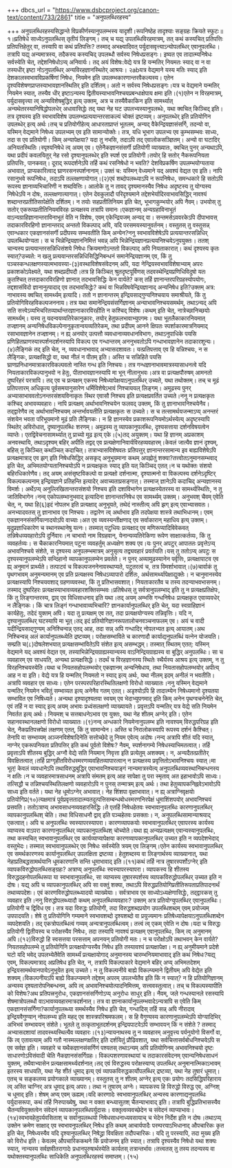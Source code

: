 +++
dbcs_url = "https://www.dsbcproject.org/canon-text/content/733/2861"
title = "अनुपलब्धिरहस्य"

+++
अनुपलब्धिरहस्यसिद्धान्ते विप्रकीर्णस्यानुपलम्भस्य
यादृशी।रूपनिष्ठेह तादृश्याः
सङ्ग्रहः क्रियते स्फुटः॥१॥प्रतिषेधे साध्येऽनुपलब्धिस्
तृतीयं लिङ्गम्। तच् च यद्य् उपलब्धिविरहमात्रम्, तत् कथं कस्यचित्
प्रतिपत्तिः प्रतिपत्तिहेतुर् वा, तस्यापि वा कथं प्रतिपत्तिः? तस्माद् अभक्ष्यादिवत्
पर्युदासवृत्त्याऽन्योपलब्धिर् एवानुपलब्धिः।तत्रापि यद्य् अन्यमात्रस्य, तदैकस्य कस्यचिद्
उपलब्धौ सर्वस्य निषेधप्रसङ्गः। इष्यत एव तादात्म्यनिषेधः सर्वस्येति चेत्, तद्देशनिषेधोऽप्य्
अनिवार्यः। तद् अयं विशेषः:वेद्ये यत्र हि
यन्मतिर् नियमतः स्याद् वा न वा तस्यधीर् इष्टा नोऽनुपलब्धिर्
अन्यविरहज्ञानस्थितेर् आश्रयः। २abयत्र वेद्यमाने
यस्य मतिः स्याद् इति देशकालस्वभावविप्रकर्षिणां निषेधः, नियमेन इति उपलम्भकारणान्तरवैकल्यस्य।
एतेन दृश्यविशेषणप्राप्तस्याभावज्ञानस्थितिर् इति दर्शितम्। अतो न सर्वस्य निषेधप्रसङ्गः।यत्र च वेद्यमाने
यन्मतिर् नियमेन स्यात्, तस्यैव धीर् इष्टाऽन्यस्य द्वितीयस्याभावनिश्चयप्रबन्धाक्षेपाय क्षमा
इति।(१)एतेन न विरहमात्रम्, पर्युदासवृत्त्या
त्व् अन्यविशेषबुद्धिर् इत्य् उक्तम्, अत्र च तस्यैवैकाकिन
इति सामर्थ्यात् अन्यथेतरस्यानिषिद्धोपलधेर् अधावासिद्धेः तद् यथा नेह घट उपलभ्यस्यानुपलब्धेः, यथा क्वचित् किञ्चिद्
इति। तत्र दृश्यस्य इति स्वभावविशेष उपलम्भप्रत्ययान्तरसाकल्यं चोक्तं द्रष्टव्यम्।
अनुपलब्धेर् इति प्रतियोगिन उपलब्धेर् इत्य् अर्थः।तच् च प्रतियोगीहेत्य्
आधारताप्राप्तं भूतलम्, अन्यद् वैकेन्द्रियज्ञासंसर्गि, तदन्यो वा, यस्मिन् वेद्यमाने
निषेध्य उपलभ्यम् एव इति सामान्योक्तेः। तत्र, यधि भूभाग उपलभ्य
एव कुम्भसम्भवः साध्यः, तदा स एव प्रतियोगी। किम् अन्यापेक्षया? यदा तु नभसि, तदाऽपि तद् एवालोकसञ्ज्ञितम्।
अन्यो वा घटादिर् अनियतस्थितिः।स्पृश्यनिषेधे त्व्
अयम् एव। एतेनैकज्ञानसंसर्गी प्रतियोगी व्याख्यातः, क्वचित् पुनर्
अन्यथाऽपि, यथा प्रदीपं कवलयितुर् नेह रसो दृश्यानुपलब्धेर् इति स्पर्श एव प्रतियोगी।तयोर् हि सतोर्
नैकरूपनियता प्रतिपत्तिः, पानकवत्। दूराद् रूपदर्शनेऽपि तर्हि कथं रसनिषेधो न भवति? देशविप्रकर्षिण
उपलम्भयोग्यताया अभावात्, प्राप्यकारित्वाद् घ्राणरसनस्पर्शनानाम्। उक्तं च: यस्मिन् वेध्यमाने
यद् अवश्यं वेद्यत एव इति। नापि रसानुभवे रूपनिषेधः, तदाऽपि तल्लक्षणायोगात्।(२)एवं शब्दोपलब्ध्याऽपि
न रूपनिषेधः, समन्धकारे हि सतोऽपि रूपस्य ज्ञानाव्यभिचारिणी न शब्दवित्तिः। आलोके
तु न तावद् दृश्यमानस्यैव निषेधः अदृष्टस्य तु योग्यस्य निषेधेऽपि न दोषः, तल्लक्षणात्यागात्।
एतेन देवकुलादौ परिदृश्यमाने तद्देशभेर्यादिरवाभावसिद्धिर् नावश्यं शब्दान्तरप्रतीतिसापेक्षेति
दर्शितम्। न तयोः सहप्रतीतिनियम इति चेत्, भूभागकुम्भयोर्
अपि नैवम्। उभयोस् तु सतोर् एकरूपप्रतीतिनियमविरहः प्रत्यक्षस्य तत्रापि समानः।एकज्ञानम् अन्यग्रहाविनाभूतं
वाऽन्यग्राहिज्ञानान्तराविनाभूतं वेति न विशेषः, एवम् एकेन्द्रियजम्
अन्यद् वा। सन्तमसेऽववरकेऽपि दीपाभावस् तदाकारविरहिणो ज्ञानान्तराद् अन्ततो विकल्पाद्
अपि, यदि परसमयस्यानुवर्तनम्। वस्तुतस् तु वस्तुसन्न् एवान्धकार एकज्ञानसंसर्गी
प्रदीपस्य सम्भवतीति किम् अन्येन?ननु स्वभावविशेषेऽपि
प्रत्ययान्तरसन्निधिर् उपलब्धियोग्यता। स च भिन्नेन्द्रियज्ञाननिमित्तं भवन्न् अपि
भिन्नेन्द्रियज्ञानप्रत्ययनिश्चयेऽनुपयुक्तः। ततश् चान्यस्य प्रत्ययान्तरसन्निधिसंशये
निषेधः क्रियमाणोऽन्ततो विकल्पाद् अपि नियताकारात्। कथं दृश्यस्य कृतः स्यात्?उच्यते: न खलु प्रत्ययान्तरसन्निधिसिद्धिनिबन्धनं
समानेन्द्रियज्ञानम् एव, किं तु पञ्चस्कन्धलक्षणस्यात्मभावस्या-(३)वस्थाविशेषसंवेदनम्
अपि, यदा नेन्द्रियस्वभावविशेषाभ्याम् अपरः प्रकाशकोऽपेक्ष्यते, यथा शब्दप्रदीपदौ।तत्र हि किञ्चित्
श्रुतदृष्टपूर्विणस् तदवस्थेन्द्रियप्रणिधिविदुषो यतः कुतश्चित् तत्तदाकारविरहिणो ज्ञानात्
तदभावसिद्धिः केन वार्यते? कस् तर्हि ज्ञानान्तरपरिग्रहस्योपयोगः, तद्दशासंविदो ज्ञानानुत्पादाद्
एव तदभावसिद्धेः? कथं वा भिन्नविषयेन्द्रियज्ञानाद् अन्यनिषेध इति?उक्तम् अत्र: नाभावस्य क्वचित्
सामर्थ्यम् इत्यादि। ततो न ज्ञानान्तरम् इन्द्रियसाद्गुण्यनिश्चयाय समाश्रीयते, किं तु प्रतियोगिविरहविकल्पजननाय।
तत्र यथा समानेन्द्रियसंसर्गिज्ञानम् अन्याभावनिश्चयसमर्थम्, तथाऽन्यद् अपि
सति सत्त्वेऽव्यभिचरितव्यार्थान्तरज्ञानाकारविरहीति न कश्चिद् विशेषः।कथम् इति चेत्, नात्रेच्छानिच्छयोः
सामर्थ्यम्। यस्य तु यदन्वयव्यतिरेकानुकारः, तयोर् हेतुफलभावाभ्युपगमः।
यथा भूतलैकाकारनियमात् तज्ज्ञानम् अन्यनिषेधविकल्पेनानुकृतान्वयव्यतिरेकम्, तथा प्रदीपम् आनने
क्षिपतः स्पर्शाकारमात्रनियमाद् रसाभावज्ञानेन तज्ज्ञानम्। न ह्य् अनयोर् उत्पत्तौ
व्यवधानाव्यवधानविभागः, तथाऽनुपाधिके पयसि प्रणिहितघ्राणस्यास्पर्शनदर्शनस्यापि विकल्प एव गन्धान्तरम्
अननुभवतोऽपि गन्धाभावज्ञानेन तदाकारशून्यः।(४)लैङ्गिकं तद् इति
चेत्, न, व्यवधानाभावाद् अभ्यासदशावतः। यत्प्रतिपत्ताव् एव हि यन्निश्चयः, न स लैङ्गिकः, प्रत्यक्षसिद्धो
वा, यथा नीलं न पीतम् इति। अस्ति च सन्निहिते पयसि घ्राणप्रनिधानमात्राकारविकल्पवतो
नास्ति गन्ध इति निश्चयः। तत्र गन्धज्ञानाभावमात्रस्यासाधनत्वे यदि नियताकारविकल्पानुभवो
न हेतुः, पीताभावज्ञानस्यापि मा भून् नीलानुभवः।अत्र वा प्रत्यक्षपौरुषम्
आमनतो दुष्परिहरं परत्रापि। तद् एव च प्रत्यक्षम् एकस्य निषेध्यापेक्षयाऽनुपलब्धिर्
उच्यते, यथा तथोक्तम्। तच् च मूढं प्रतिपत्तारम् अधिकृत्य पूर्वसमयानुसारेण धर्मिविशेषेऽभावं
निश्चाययल् लिङ्गम्। अमूढस्य पुनर् अभ्यासाभाववतोऽनन्तरसंशयविनाकृतः स्थिर एवासौ निश्चय
इति प्रत्यक्षप्रवर्तित उच्यते।ननु न प्रत्यक्षकृतः
कश्चिद् अभावव्यवहारः। नापि प्रत्यक्षम् अर्थाभावनिश्चयेन फलवद् उक्तम्, किं तु ज्ञानाभावनिश्चयेनैव।
तद्द्वारेणैव त्व् अर्थाभावनिश्चयम् अन्तर्भावयतीति प्रत्यक्षकृतः स उच्यते। स च तत्सामर्थयजन्माऽप्य्
अनन्तरं संशयेन भवता परिभूयमानो मूढं प्रति लैङ्गिकः। न हि ज्ञानस्येव प्रकाशरूपनियमोऽर्थस्येत्य्
अदृष्टस्यापि स्थितेर् अविरोधात्, दृष्यानुपलब्धिः शरणम्। अमूढस्य तु व्यापकानुपलब्धिः, दृश्यसत्ताया दर्शनविषयत्वेन
व्याप्तेः। एतद्विवेचनासामर्थ्यात् तु प्राच्यो मूढ इत्य् एके।(५)तद् अयुक्तम्। यथा
हि ज्ञानम् अप्रकाशम् अनवस्थायि, तथाऽदृश्यम् बहिर् अपीति तद्वद् एव प्रत्यक्षेणानिवार्यविरहव्यवहारम्।केवलं जात्यैव ज्ञानं
दृश्यम्, बहिस् तु किञ्चित् कथञ्चित् कदाचित्। तत्राभ्यासविशेषवतः प्रतिपत्तुर्
ज्ञानान्तरसामान्य इव बाह्यविशेषेऽपि प्रत्यक्षमात्राद् एव झग् इति निषेधसिद्धिर् असकृद्
अनुभूयमाना कथम् अपह्नोतुं शक्या?तत्त्वोतऽनुमानसम्भवाद्
इति चेत्, अभिमतयोग्यतानिश्चयोऽपि न प्रत्यक्षकृतः स्याद् इति यत् किञ्चिद् एतत्।न च यथोक्तः संशयो
बहिरधिकारेणैव। तद् अयम् असंसृष्टविकल्पो वा प्रत्यक्षो दर्शनात्मा, दृश्यात्मनो वा
विकल्पस्य दर्शनेऽदृष्टिर् विकल्पकल्पनाम् इन्द्रियज्ञाने प्रतिहन्ति इत्यादेर् अवाच्यताप्रसङ्गात्।
तस्माज् ज्ञानेऽपि कदाचिद् अन्यज्ञानस्य विमर्शः। अर्थेऽप्य् अनुल्लिखितान्तरासंशयो
निश्चय इति दशाविभागेन प्रत्यक्षस्येतरस्य वा सामर्थ्यस्थितिः, न तु जातिविभागेन।नन्व् एकोपलम्भानुभवाद्
इत्यादिना ज्ञानान्तरनिषेध एव सामर्थ्यम् उक्तम्। अनुभवश् चैवम् एवेति चेत्, न, यथा हि(६)इदं नोपलभ इति प्रत्यक्षाद्
अनुभूयते, तथेदं नास्तीत्य् अपि झग् इत्य् एवाभ्यासवतः। अनभ्यादवतस् तु ज्ञानाभाव
एव निश्चयः। तद्वारेण त्व् अर्थाभाव इति तदपेक्षया शास्त्रे तथाभिधानम्। एवम् एकज्ञाननसंसर्गियत्नादयोऽपि
वाच्याः।अत एव व्यवस्यन्तीक्षणाद्
एव सर्वाकारान् महाधिय इत्य् उक्तम्। मृदुप्रज्ञाधिकारेण च स्थानस्थानेषु यत्नः। तस्मात्
पटुधियः प्रत्यक्षाद् एव मणिरूप्यादिविवेकवत् तन्निषेधव्यवहारोऽपि दुर्निवारः।न चाभावो नाम विग्रहवान्, येनान्यव्यतिरेकिणा
रूपेण साक्षात्कर्तव्यः, किं तु व्यवहर्तव्यः। स चैकाकारनियमात् पटुना व्यवहर्तुम् अध्यक्षेण
शक्य एव।यः पुनर् अपटुर्
आपाततः प्रवृत्तेऽप्य् अभावनिश्चये संशेते, स दृश्यस्य अनुपलम्भमात्रम्
अनुसृत्य तद्व्यवहारं प्रवर्तयति।यस् तु ततोऽप्य्
अपटुः स दृश्यस्यानुपलम्भेऽपि सन्दिहानो व्यापकानुपलम्भेन प्रवर्तते। न पुनर् अव्यामुढस्यानेन
पर्वृत्तिः, प्रत्यक्षापाटव एव ह्य् अनुमानं प्रार्थ्यते। तत्पाटवं च विकल्पजननेनावस्थाप्यते, पटुतरत्वं च, तत्र विमर्शाभावात्।(७)चार्वाकं तु पृथगभावम्
अनुमन्यमानम् एव प्रति प्रत्यक्षस्य निषेधऽव्यापारो दर्शितः, अर्थसामर्थ्यापेक्षाद्युक्तेः।
न चानुमानस्येव प्रत्यक्षस्यापि निश्चयवशाद् ग्रहणव्यवस्था, किं तु प्रतिभासवशात्।
नियताकारतैव च तस्य तदन्याभवभासनम्। तस्माद् दुष्परिहरः प्रत्यक्षस्याभावव्यवहारशक्तिसम्भवः।प्रतिषेधस् तु सर्वत्रानुपलम्भाद्
इति तु न प्रत्यक्षप्रतिक्षेपः, किं तु लिङ्गान्तरस्य, द्वाव् एव विधिसाधनाव्
इति यथा।तद् अयम् अम्भसि
गन्धनिषेधः प्रत्यक्षकृत एवाव्यवधेर् न लैङ्गिकः। किं चात्र लिङ्गं
गन्धाभावाव्यभिचारि? ज्ञानकार्यानुपलब्धिर् इति चेत्, यदा स्वग्राहिज्ञानं
कार्यहेतुः, तदेदं युक्तम् अपि। यदा तु प्रत्यक्षम् एव तत्, तदा प्रत्यक्षयोग्यस्य
तन्निवृत्तिः। यदि न, दृश्यानुपलब्धिर् घटस्यापि मा भूत्।तद् इदं प्रतियोगिज्ञानरूपतालोचनवञ्चनाफलम्
एव। अयं च वादी यदीन्द्रियसाद्गुण्यम् अनिश्चिन्वन्न् एतद् आह, तदा सन्न् अपि
गन्धादिर् नोपलभ्यत इत्य् आयातम्।अथ निश्चिन्वन्न्
अलं कार्यानुपलब्ध्येति द्रष्टव्यम्। परोक्षसम्भाविते च कारणादौ कार्याद्यनुपलब्धिं
यत्नेन योजयति। सम्प्रति च(८)दोषलेशभयात् प्रत्यक्षसम्भावितेऽपि
संशेत इत्य् असम्भद्धम्। तस्मात् स्थितम् एतत्: यस्मिन् वेद्यमाने
यद् अवश्यं वेद्यत एव, तस्याभिन्नेन्द्रियग्राह्यस्यान्यस्य वाऽनिन्द्रियग्राह्यस्य वा बुद्धिर्
अनुपलब्धिः। सा च व्यवहारम् एव साधयति, अन्यथा प्रत्यक्षसिद्धेः।
तदर्थं च विरहज्ञानस्य स्थितेः स्थैर्यस्य आश्रय इत्य् उक्तम्, न तु विरहनिश्चयस्येति।यथा च नियतसहोपलम्भयोर्
एकज्ञानम् अन्यनिषेधाय, तथा नियतासहोपलम्भयोर् अपीत्य् आह न वा इति। वेद्ये यत्र हि यन्मतिर्
नियमतो न स्याद् इत्य् अर्थः, यथा नीलम् इदम् अनीलं न भवतीति। अत्रापि व्यवहार
एव साध्यः। एतेन परस्परपरिहारस्थितिलक्षणो विरोधो व्याख्यातः।ननु यस्मिन् वेद्यमाने
यन्मतिर् नियमेन भवितुं सम्भाव्यत इत्य् अनेनैव गतम् एतत्। अडृश्योऽपि हि तादात्म्येन
निषेध्यमानो दृश्यतया सम्भावित एव निषिध्यते। अन्यथा दृश्यादृश्यतया स्वयम् एव भेदाभ्युपगमाद्
इति किम् अनेन पृथग्वचनेनेति चेत्, एवं तर्हि न वा
स्याद् इत्य् अयम् अभावः प्रध्वंसलक्षणो व्याख्यायते। प्रवृत्तऽपि यन्मतिर् यत्र वेद्ये
सति नियमेन निवर्तत इत्य् अर्थः। नियमश् च सत्तबाधनेऽभाव
एव युक्तः, यथा नेह शीतम् अग्नेर् इति। एतेन सहानवस्थानलक्षणो विरोधो व्याख्यातः।(९)नन्व् अन्धकारे
नियमेनानुपलम्भ इति नावश्यम् विरुद्धपरिग्रह इति चेत्, नैकप्रतिपत्त्रपेक्षं
लक्षणम् एतत्, किं तु सामान्येन। अस्ति च निरालोकस्यापि रूपस्य दर्शनं कैश्चित्। तेनापि
वा सम्भाव्यम् अञ्जनविशेषादिनेति सत्तोच्छेदे तु नियम एवेत्य् अदोषः।नन्व् अत्रापि शीतं
यदि स्यात्, नाग्नेर् एकरूपनियता प्रतिपत्तिर् इति कथं पूर्वतो विशेषः? नैवम्, स्पर्शनागम्ये
निषेधस्याभिमतत्वात्। तर्हि प्रवृत्ताऽपि शीतस्य बुद्धिर् अग्नौ वेद्ये सति नियमान्
निवृत्ता इति प्रत्येतुम् अशक्यम्। न, अन्यदैतत्प्रतीतेर्
विवक्षितत्वात्।तर्हि प्राग्गृहीतविरोधस्मरणव्यवहितव्यापारत्वान्
न प्रत्यक्षस्य प्रवृत्तितोऽभावनिश्चयः स्यात्।मा भूत्! केवलं व्यवधानेऽपि
तथाविरुद्धबुद्धिर् एवाभावनिश्चयाङ्गं नान्यमात्रस्येत्य् अनुपलब्धिव्यवस्थानिबन्धनस्य
न क्षतिः।न च व्यवहारमात्रसाधनम्
अत्रापि संमतम् इत्य् आह सापेक्षा तु परा स्मृताव् अत इहाभावोऽपि साध्यः। तत्सिद्धौ
च तन्निश्चयस्थितिलक्षणो व्यवहारोऽपि न पुनस् तन्मात्रम् इत्य् अर्थः। तथा हेतुव्यापकनिह्नवेऽभावोऽपि
साध्य इति वर्तते। यथा नेह धूमोऽग्नेर् अभावात्। नेह शिंशपा वृक्षाभावात्। न ह्य् अत्राग्निवृक्षयोः
प्रतियोगिप्र(१०)त्यक्षमात्रं पूर्वप्रवृत्ततादात्म्यतदुत्पत्तिसम्बन्धबोधस्मरणनिरपेक्षं
धूमाशिंशपयोर् अभावनिश्चयं प्रसवति। ततोऽत्राप्य् अभावसाधनव्यवहारसिद्धिः।ते एतर्हि निषेधहेतवः
स्वभावानुपलब्धिः कारणानुपलब्धिर् व्यापकानुपलब्धिश् चेति। तथा विधिसाधनौ द्वाव् इति
पञ्चहेतवः प्रसक्ताः। न, अनुपलब्धिसामान्याश्रयाद् एकत्वात्। अपि च अनुपलब्धिः स्वस्यापरस्यापरा।
कारणव्यापकयोः स्वभावानुपलब्धिर् एवापरस्य कार्यस्य व्याप्यस्य वाऽपरा कारणानुपलब्धिर्
व्यापकानुपलब्धिश् चोच्योते।यथा ह्य् अन्यप्रत्यक्षम्
एवान्यस्यानुपलब्धिः, तथा कस्यचित् स्वभावानुपलब्धिर् एव कार्यव्याप्यापेक्षया कारणव्यापकानुपलब्धिर्
उच्यत इति न व्यपदेशभेदाद् वस्तुभेदः। तस्मात् स्वभावानुपलब्धेर् एव निषेधः सर्वस्येति
त्रयम् एव लिङ्गम्।एतेन कार्यस्य स्वभावानुपलब्धिर्
एव समर्थकारणस्य कार्यानुपलब्धिर् उपलक्षिता द्रष्टव्या। हेतुशब्दस्य वा लिङ्गार्थस्य
व्याख्यानात्, यथा नेहाप्रतिबद्धसामर्थयानि धूमकारणानि सन्ति धूमाभावाद् इति।(११)कथं तर्हि नात्र
तुषारस्पर्शोऽग्नेर् इति व्यापकविरुद्धोपलब्धिसङ्ग्रहः? अत्राप्य् अनुपलब्धिः
स्वस्यापरस्यापरा। व्यापकस्य हि शीतस्य विरुद्धदहनोपलब्धिरूपा या स्वभावानुपलब्धिः, सा व्याप्यस्य
तुषारस्पर्शस्य व्यापकविरुद्धोपलब्धिर् उच्यत इति न दोषः। यद्य् अपि च व्यापकानुपलब्धिर्
अपि सा वक्तुं शक्या, तथाऽपि विरुद्धप्रतियोगिप्रतीतिरूपताप्रतिपादनार्थं तथाव्यपदेशः। एवं
कारणविरुद्धोपलब्ध्यादयो व्याख्येयाः। सर्वत्राभाव एव साध्योऽध्यक्षेणासिद्धेः, तद्द्वारकस् तु
व्यवहार इति।ननु विरुद्धोपलब्ध्यादौ
कथम् अनुपलब्धिव्यवहारः? उक्तम् अत्र प्रतियोग्युपलब्धिर् एवानुपलब्धिः। प्रतियोगी च द्विविध
एव। तत्र यदा विरुद्धः प्रतियोगी, तदा विरुद्धशब्दप्रयोग उपलब्धिशब्दम् एवम्
प्रयोज्यम् उपपादयति। शेषे तु प्रतियोगिनि गम्यमाने स्वभावशब्दो दृश्यशब्दो वा प्रयुज्यमानः
प्रतिषेध्यापेक्षयाऽनुपलब्धिशब्देन व्यपदेशयति। तद् एकत्रोपलब्धित्वं गम्यम् अन्यत्रानुपलब्धित्वम्।
तत्त्वं त्व् एकम् एवेति न दोषः।यदा च विरुद्धः
प्रतियोगी द्वितीयस्य च परोक्षस्यैव निषेधः, तदा तस्यापि नावश्यं
प्रत्यक्षम् एवानुपलब्धिः, किम् त्व् अनुमानम् अपि।(१२)विरुद्धो हि स्वसत्तया
परसत्ताम् अपनयन् प्रतियोगी मतः। न च परोक्षोऽपि तथाभवन् केन वार्यते? नियतसहोपलम्भे
तु प्रतियोगिनि प्रत्यक्षयोग्यस्यैव निषेध इति तस्यावश्यं प्रत्यक्षापेक्षा। न ह्य्
अनुमीयमाने प्रदेशे घटो यदि भवेद् उपलभ्येतैवेति सामर्थ्यं प्रत्यक्षायोगाद् अनुमानस्य
चारम्भनियमाभावाद् इति कथं निषेधः?यद्य् एवम्, विकल्पमात्राद्
अप्रतिषेध इति चेत्, न, तत्रापि विकल्पाकारे वेद्यमाने बहिर् अप्य् अभिमतदेशम् इन्द्रियसामर्थयानपायेऽनुभूयेत
इत्य् उच्यते। न तु विकल्पनीये बाह्ये विकल्प्यमाने द्वितीयम् अपि वेद्येत इति शक्यम्।विकल्पनीयऽपि बाह्ये
विकल्प्यमाने तद्देशम् अपरम् उपलभ्येतैव इति किं न स्यात्? न हि प्रतियोगिज्ञानम्
अन्यस्य दृश्यतारोपनिबन्धनम्, अपि त्व् अभावनिश्चयोत्पादनिमित्तम्, सत्त्ववस्तुत्वात्।
तच् च विकल्पस्यापीति को विशेषः?अथ प्रतिपत्त्रनुरोधः, एकज्ञानसंसर्गिणोऽप्य्
अनुरोधः साधुर् इति। नैवम्, जले गन्धस्यानले रसस्यापि शेषमात्रोपलब्धौ वाऽभावव्यवहारमात्रदर्शनात्।
तत्र वा ज्ञानाकार्यानुपलम्भवादेऽन्यत्रापि स एवेति किम् एकज्ञानसंसर्गिणा?कार्यानुपलब्ध्या
समर्थस्यैव निषेध इति चेत्, गन्धादिस् तर्हि सन्न् अपि नीरादाव् इन्द्रियवैगुण्यान् नोपलम्भ्य इति
महद् एव शास्त्रपरिश्रमफलम्। स हि वैगुण्यस्य कारणानुपलम्भेऽपि योग्यादिभिर् अभिभवं
सम्भावयन् संशेते। भूतले तु तत्कृताभूतदर्शनम् इन्द्रियपाटवेऽपि सम्भावयन् किं न संशेते
? तस्माद् अभ्यासदशायां तादवस्थ्यस्थित्यैव व्यवहारः।(१३)न्यायनाथस्य तु
न व्यवहारम् अनुवृत्त्य पर्यनुयोगो विसर्गो वा, किं त्व् एतावत्याम्
अपि गतौ नास्मल्लक्षणक्षतिर् इति दर्शयितुं प्रौढिवशात्, यथा सर्वचित्तासर्वबोधनिश्चयेऽपि
स एव सर्वज्ञ इति। व्यवहारे च यथैकज्ञानसंसर्गिणं पश्यतस् तथाऽन्यम् अपि प्रतियोगिनम्
अभावनिश्चयो दृष्टः साधारणोऽविसंवादी चेति नैकज्ञानसंसर्गिग्रहः। विकल्पशरणावस्थायां
च तदाकारसंवेदनम् एवान्यनिषेधसाधनं युक्तम्, तथैवाभ्यासेन प्रत्यक्षसामर्थ्यदर्शनात्।तद् एवं विरुद्धस्य
परोक्षस्याप्य् उपलब्धिर् अनुमानात्मिकाऽभावम् इतरस्य साधयति, यथा नेह शीतं धूमाद्
इत्य् एवं व्यापकविरुद्धकार्योपलब्धिर् द्रष्टव्या, यथा नेह तुषारं
धूमात्। एतच् च सङ्कलय्य प्रयोगकाले व्याख्यानम्। वस्तुतस् तु न शीतम् अग्नेर् इत्य्
एकः प्रयोगः तदसिद्धिपरिहाराय त्व् अस्ति चाग्निर् अत्र धूमाद् इत्य् अपरः। तथा न तुषारम्
अग्नेः। व्यापकस्य हि विरुद्धो विरुद्ध एव, अग्निश् च धूमाद्
इति। शेषम् अप्य् एवम् ऊह्यम्।यदि कारणादेः स्वभावानुपलब्धिर्
अन्यस्य कारणाद्यनुपलब्धिः पर्युदासरूपा, कथं तर्हि निरुपाख्येषु, यथा न वक्ता बन्ध्यासुतश्
चैतन्याभावाद् इति। तत्रापि बुद्धिप्रतिभासस्यैव चैतन्यवियुक्तत्वेन संवेदनं व्यापकानुपलब्धिपर्युदासः।
वक्तृत्वव्यवच्छेदेन च संवेदनं व्याप्याभावः।(१४)स्वभावहेतुपर्यवसिताश्
च सर्वानुपलब्धयो निषेधसाधनाध्यवसायाच् च भेदेन निर्देश इति न दोषः।तथाऽप्य् उक्तेन
क्रमेण साक्षाद् एव स्वभावनुपलब्धिर् निषेध इति कथम् आचार्यपादैः परम्परयाऽभिधानाद्
औपचारिकः कृत इति चेत्, निषेध्यस्यैव यदि दृश्यानुपलब्धिर् निषेद्ध्रा विवक्षिता तदौपचारिकः।
यदि तु परस्यापि, तदा मुख्य इति को विरोध इति। केवलम् औपचारिककथने किं प्रयोजनम् इति स्यात्।
तत्रापि दृश्यस्यैव निषेधो यथा शक्यः स्यात्, नान्यस्य सर्वज्ञवीतरागादेः
प्रधानपुरुषार्थस्येति कार्यतस् तत्रान्तर्भावः।तत्त्वतस् तु तस्य
तदन्यस्य वा यथोक्तस्यानुपलब्धिः साधिकेति अनुपलब्धिरहस्यं समाप्तम्।
(१५)
